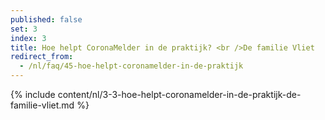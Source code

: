 ```yaml
---
published: false
set: 3
index: 3
title: Hoe helpt CoronaMelder in de praktijk? <br />De familie Vliet
redirect_from: 
  - /nl/faq/45-hoe-helpt-coronamelder-in-de-praktijk
---
```

{% include content/nl/3-3-hoe-helpt-coronamelder-in-de-praktijk-de-familie-vliet.md %}

